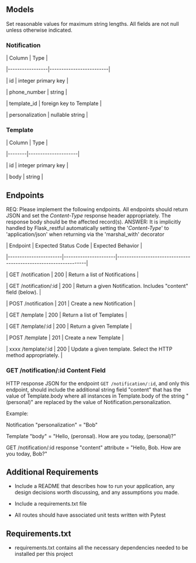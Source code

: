 ## Models

Set reasonable values for maximum string lengths. All fields are not null unless otherwise indicated.

### Notification

| Column | Type |

|-----------------|-------------------------|

| id | integer primary key |

| phone_number | string |

| template_id | foreign key to Template |

| personalization | nullable string |

### Template

| Column | Type |

|--------|---------------------|

| id | integer primary key |

| body | string |

## Endpoints

REQ: Please implement the following endpoints. All endpoints should return JSON and set the _Content-Type_ response header appropriately. The response body should be the affected record(s).
ANSWER: It is implicitly handled by Flask_restful automatically setting the '_Content-Type_' to 'application/json' when returning via the 'marshal_with' decorator

| Endpoint | Expected Status Code | Expected Behavior |

|-----------------------|----------------------|-----------------------------------------------------------------|

| GET /notification | 200 | Return a list of Notifications |

| GET /notification/:id | 200 | Return a given Notification. Includes "content" field (below). |

| POST /notification | 201 | Create a new Notification |

| GET /template | 200 | Return a list of Templates |

| GET /template/:id | 200 | Return a given Template |

| POST /template | 201 | Create a new Template |

| xxxx /template/:id | 200 | Update a given template. Select the HTTP method appropriately. |

### GET /notification/:id Content Field

HTTP response JSON for the endpoint `GET /notification/:id`, and only this endpoint, should include the additional string field "content" that has the value of Template.body where all instances in Template.body of the string "(personal)" are replaced by the value of Notification.personalization.

Example:

Notification "personalization" = "Bob"

Template "body" = "Hello, (peronsal). How are you today, (personal)?"

GET /notification/:id response "content" attribute = "Hello, Bob. How are you today, Bob?"

## Additional Requirements

- Include a README that describes how to run your application, any design decisions worth discussing, and any assumptions you made.

- Include a requirements.txt file

- All routes should have associated unit tests written with Pytest










## Requirements.txt
- requirements.txt contains all the necessary dependencies needed to be installed per this project